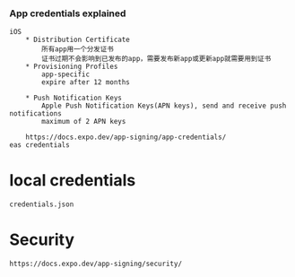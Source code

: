 ### App credentials explained
    iOS
        * Distribution Certificate
            所有app用一个分发证书
            证书过期不会影响到已发布的app，需要发布新app或更新app就需要用到证书
        * Provisioning Profiles
            app-specific
            expire after 12 months

        * Push Notification Keys
            Apple Push Notification Keys(APN keys), send and receive push notifications
            maximum of 2 APN keys

        https://docs.expo.dev/app-signing/app-credentials/
    eas credentials

# local credentials
    credentials.json


# Security
    https://docs.expo.dev/app-signing/security/